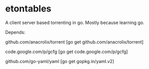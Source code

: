 # etontables
A client server based torrenting in go. Mostly because learning go. 

Depends:

github.com/anacrolix/torrent
 [go get github.com/anacrolix/torrent]

code.google.com/p/gcfg
 [go get code.google.com/p/gcfg]

github.com/go-yaml/yaml
 [go get gopkg.in/yaml.v2]

